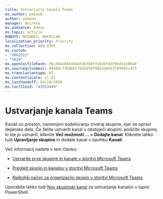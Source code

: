 ```yaml
---
title: Ustvarjanje kanala Teams
ms.author: pebaum
author: pebaum
manager: mnirkhe
ms.audience: Admin
ms.topic: article
ROBOTS: NOINDEX, NOFOLLOW
localization_priority: Priority
ms.collection: Adm_O365
ms.custom:
- "9002512"
- "5039"
ms.openlocfilehash: 9dcd44a665446df46f88ffe63bfd3f9ed53e80a0
ms.sourcegitcommit: 04484c73b96bf76d1b50796b3e8913f49095c4f3
ms.translationtype: HT
ms.contentlocale: sl-SI
ms.lasthandoff: 04/18/2020
ms.locfileid: "43553449"
---
```

# <a name="create-a-teams-channel"></a>Ustvarjanje kanala Teams

Kanali so prostori, namenjeni sodelovanju znotraj skupine, kjer se opravi dejansko delo. Če želite ustvariti kanal v obstoječi skupini: poiščite skupino, ki ste jo ustvarili, kliknite **Več možnosti ... > Dodajte kanal**. Kliknete lahko tudi **Upravljanje skupine** in dodate kanal v zavihku **Kanali**.

Več informacij nadete v tem članku:

- [Ustvarite prve skupine in kanale v storitvi Microsoft Teams](https://docs.microsoft.com/MicrosoftTeams/get-started-with-teams-create-your-first-teams-and-channels)

- [Pregled skupin in kanalov v storitvi Microsoft Teams](https://docs.microsoft.com/microsoftteams/teams-channels-overview)

- [Najboljši načini za organizacijo skupin v storitvi Microsoft Teams](https://docs.microsoft.com/MicrosoftTeams/best-practices-organizing)

Uporabite lahko tudi [Nov skupinski kanal](https://docs.microsoft.com/powershell/module/teams/new-teamchannel?view=teams-ps) za ustvarjanje kanalov v lupini PowerShell. 
